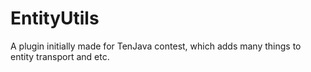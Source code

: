 EntityUtils
===========

A plugin initially made for TenJava contest, which adds many things to entity transport and etc.
